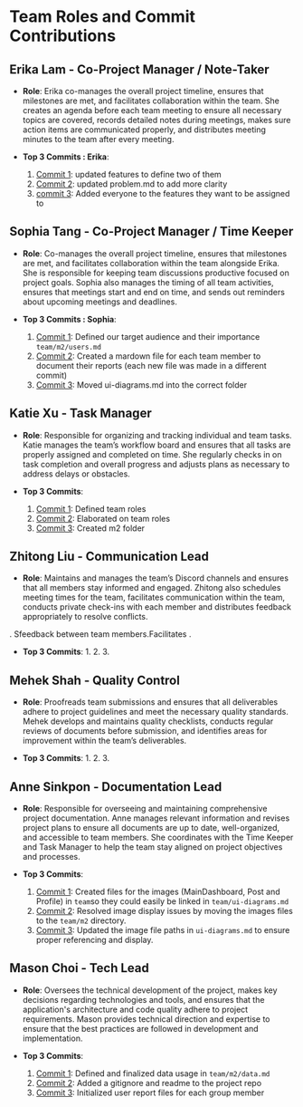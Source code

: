 # Team Roles and Commit Contributions

## Erika Lam  - Co-Project Manager / Note-Taker
- **Role**: Erika co-manages the overall project timeline, ensures that milestones are met, and facilitates collaboration within the team. She creates an agenda before each team meeting to ensure all necessary topics are covered, records detailed notes during meetings, makes sure action items are communicated properly, and distributes meeting minutes to the team after every meeting.


- **Top 3 Commits : Erika**:
  1. [Commit 1](https://github.com/sophiatangg/CS326Team26/commit/164c052847b3758280e0e74196ff704eb3167213): updated features to define two of them
  2. [Commit 2](https://github.com/sophiatangg/CS326Team26/commit/61bf69fc92dd84f2d56da8b901a4074d51d412f0): updated problem.md to add more clarity
  3. [commit 3](https://github.com/sophiatangg/CS326Team26/commit/50c8517807bb8b8e342a37a5522a371f6bff7976): Added everyone to the features they want to be assigned to

## Sophia Tang - Co-Project Manager / Time Keeper
- **Role**: Co-manages the overall project timeline, ensures that milestones are met, and facilitates collaboration within the team alongside Erika. She is responsible for keeping team discussions productive focused on project goals. Sophia also manages the timing of all team activities, ensures that meetings start and end on time, and sends out reminders about upcoming meetings and deadlines.

- **Top 3 Commits : Sophia**:
  1. [Commit 1](https://github.com/sophiatangg/CS326Team26/commit/1d2cc991eb0bd3c60535b1777786ad1c4f0def92): Defined our target audience and their importance `team/m2/users.md`
  2. [Commit 2](https://github.com/sophiatangg/CS326Team26/commit/b7d64b6acf6fffab0e15cd80240762dd8dd6a480): Created a mardown file for each team member to document their reports (each new file was made in a different commit)
  3. [Commit 3](https://github.com/sophiatangg/CS326Team26/commit/e359efca76dc496a1d2dfe0317299702bdf4b559): Moved ui-diagrams.md into the correct folder

## Katie Xu - Task Manager
- **Role**: Responsible for organizing and tracking individual and team tasks. Katie manages the team’s workflow board and ensures that all tasks are properly assigned and completed on time. She regularly checks in on task completion and overall progress and adjusts plans as necessary to address delays or obstacles.

- **Top 3 Commits**:
  1. [Commit 1](https://github.com/sophiatangg/CS326Team26/commit/50283695bf3d3a74b4379b08d4e2c08cc684a85d): Defined team roles
  2. [Commit 2](https://github.com/sophiatangg/CS326Team26/commit/5276ba95276607d48b787a025a968646d90a3747): Elaborated on team roles
  3. [Commit 3](https://github.com/sophiatangg/CS326Team26/commit/7bd4f6f36b91b95ad18d88aa8add45722fa270cb): Created m2 folder

## Zhitong Liu - Communication Lead
- **Role**: Maintains and manages the team’s Discord channels and ensures that all members stay informed and engaged. Zhitong also schedules meeting times for the team, facilitates communication within the team, conducts private check-ins with each member and distributes feedback appropriately to resolve conflicts.

. Sfeedback between team members.Facilitates . 
- **Top 3 Commits**:
  1.
  2.
  3.

## Mehek Shah - Quality Control
- **Role**: Proofreads team submissions and ensures that all deliverables adhere to project guidelines and meet the necessary quality standards. Mehek develops and maintains quality checklists, conducts regular reviews of documents before submission, and identifies areas for improvement within the team’s deliverables. 

- **Top 3 Commits**:
  1.
  2.
  3.

## Anne Sinkpon - Documentation Lead
- **Role**: Responsible for overseeing and maintaining comprehensive project documentation. Anne manages relevant information and revises project plans to ensure all documents are up to date, well-organized, and accessible to team members. She coordinates with the Time Keeper and Task Manager to help the team stay aligned on project objectives and processes.


- **Top 3 Commits**:
  1. [Commit 1](https://github.com/sophiatangg/CS326Team26/commit/8819766545965c269c54a7d9a8043827d8b3589a): Created files for the images (MainDashboard, Post and Profile) in `team`so they could easily be linked in `team/ui-diagrams.md`
  2. [Commit 2](https://github.com/sophiatangg/CS326Team26/commit/2a19df3075743f73fb67cd4c3020d5b9388cdeab): Resolved image display issues by moving the images files to the `team/m2` directory.
  3. [Commit 3](https://github.com/sophiatangg/CS326Team26/commit/effc6a7111f80f2eaa48261caa94097c8c6d800b): Updated the image file paths in `ui-diagrams.md` to ensure proper referencing and display.

## Mason Choi - Tech Lead
- **Role**: Oversees the technical development of the project, makes key decisions regarding technologies and tools, and ensures that the application's architecture and code quality adhere to project requirements. Mason provides technical direction and expertise to ensure that the best practices are followed in development and implementation.


- **Top 3 Commits**:
  1. [Commit 1](https://github.com/sophiatangg/CS326Team26/commit/3e5cb94c2a28b0bd380c473130ec0672f4eb2a2a): Defined and finalized data usage in `team/m2/data.md`
  2. [Commit 2](https://github.com/sophiatangg/CS326Team26/commit/da5616c0a0b835dca6f0ebba3a015b56a0294b54): Added a gitignore and readme to the project repo
  3. [Commit 3](https://github.com/sophiatangg/CS326Team26/commit/cbd2ca78918d639a7aadf8259357844c0593a01b): Initialized user report files for each group member
